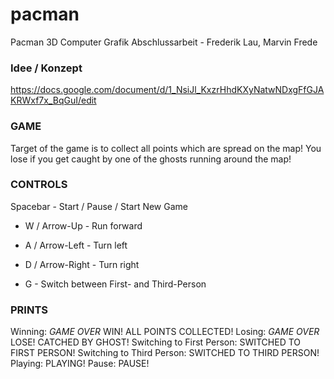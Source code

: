 # pacman
Pacman 3D Computer Grafik Abschlussarbeit - Frederik Lau, Marvin Frede

### Idee / Konzept
https://docs.google.com/document/d/1_NsiJl_KxzrHhdKXyNatwNDxgFfGJAKRWxf7x_BqGuI/edit

### GAME 
Target of the game is to collect all points which are spread on the map!
You lose if you get caught by one of the ghosts running around the map!


### CONTROLS

Spacebar			- Start / Pause / Start New Game

- W / Arrow-Up 		- Run forward
- A / Arrow-Left	  	- Turn left
- D / Arrow-Right  	- Turn right

- G 				- Switch between First- and Third-Person

### PRINTS

Winning: *GAME OVER* WIN! ALL POINTS COLLECTED!
Losing: *GAME OVER* LOSE! CATCHED BY GHOST!
Switching to First Person: SWITCHED TO FIRST PERSON!
Switching to Third Person: SWITCHED TO THIRD PERSON!
Playing: PLAYING!
Pause: PAUSE!

